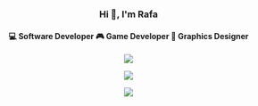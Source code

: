 <p>
	<h3 align="center">Hi 👋, I'm Rafa</h3>
</p>
<p align="center">
	<h4 align="center">
    💻 Software Developer 
    🎮 Game Developer 
    📏 Graphics Designer  
	</h4>
</p>
<p align="center">
    <img  src="https://github-readme-stats.vercel.app/api?username=raf-underscore&theme=dark&hide_border=true" />
</p>
<p align="center">
	<img  src="https://github-readme-stats.vercel.app/api/top-langs/?username=raf-underscore&theme=dark&layout=compact&hide_border=true&card_width=445"/>
</p>
<p align="center">
	<img  src="https://github-readme-stats.vercel.app/api/wakatime?username=raf_underscore&theme=dark&layout=compact&hide_border=true&card_width=445"/>
</p>
 
